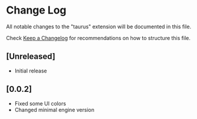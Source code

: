 # Change Log

All notable changes to the "taurus" extension will be documented in this file.

Check [Keep a Changelog](http://keepachangelog.com/) for recommendations on how to structure this file.

## [Unreleased]

- Initial release
## [0.0.2]
- Fixed some UI colors
- Changed minimal engine version